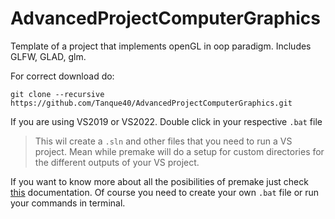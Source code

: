 # AdvancedProjectComputerGraphics

Template of a project that implements openGL in oop paradigm. Includes GLFW, GLAD, glm.

For correct download do:

`git clone --recursive https://github.com/Tanque40/AdvancedProjectComputerGraphics.git`

If you are using VS2019 or VS2022. Double click in your respective `.bat` file

> This wil create a `.sln` and other files that you need to run a VS project. Mean while premake will do a setup for custom directories for the different outputs of your VS  project.

If you want to know more about all the posibilities of premake just check [this](https://premake.github.io/docs/Using-Premake) documentation. Of course you need to create your own `.bat` file or run your commands in terminal.
